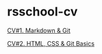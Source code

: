 # rsschool-cv

[CV#1. Markdown & Git](https://svr-by.github.io/rsschool-cv/cv)

[CV#2. HTML, CSS & Git Basics](https://svr-by.github.io/rsschool-cv/)